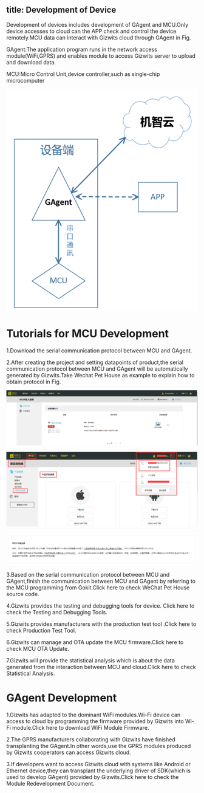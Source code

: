 title: Development of Device
---

Development of devices includes development of GAgent and MCU.Only device accesses to cloud can the APP check and control the device remotely.MCU data can interact with Gizwits cloud through GAgent in Fig.

GAgent:The application program runs in the network access module(WiFi,GPRS) and enables module to access Gizwits server to upload and download data.

MCU:Micro Control Unit,device controller,such as single-chip microcomputer

![](/assets/en-us/QuickStart/device/pic_001.jpg)


# Tutorials for MCU Development

1.Download the serial communication protocol between MCU and GAgent.

2.After creating the project and setting datapoints of product,the serial communication protocol between MCU and GAgent will be automatically generated by Gizwits.Take Wechat Pet House as example to explain how to obtain protocol in Fig.

![](/assets/en-us/QuickStart/device/pic_002.jpg)

![](/assets/en-us/QuickStart/device/pic_003.jpg)

![](/assets/en-us/QuickStart/device/pic_004.jpg)

3.Based on the serial communication protocol between MCU and GAgent,finish the communication between MCU and GAgent by referring to the MCU programming from Gokit.Click here to check WeChat Pet House source code.

4.Gizwits provides the testing and debugging tools for device. Click here to check the Testing and Debugging Tools.

5.Gizwits provides manufacturers with the production test tool .Click here to check Production Test Tool.

6.Gizwits can manage and OTA update the MCU firmware.Click here to check MCU OTA Update.

7.Gizwits will provide the statistical analysis which is about the data generated from the interaction between MCU and cloud.Click here to check Statistical Analysis.

# GAgent Development

1.Gizwits has adapted to the dominant WiFi modules.Wi-Fi device can access to cloud by programming the firmware provided by Gizwits into Wi-Fi module.Click here to download WiFi Module Firmware.

2.The GPRS manufacturers collaborating with Gizwits have finished transplanting the GAgent.In other words,use the GPRS modules produced by Gizwits cooperators can access Gizwits cloud.

3.If developers want to access Gizwits cloud with systems like Android or Ethernet device,they can transplant the underlying driver of SDK(which is used to develop GAgent) provided by Gizwits.Click here to check the Module Redevelopment Document.
